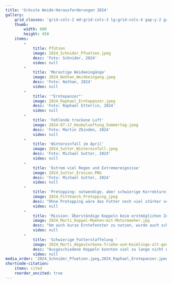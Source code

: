 ```yaml
---
title: 'Grösste Weide-Herausforderungen 2024'
gallery:
    grid_classes: 'grid-cols-2 md:grid-cols-3 lg:grid-cols-4 gap-y-2 gap-x-2'
    thumb:
        width: 600
        height: 450
    items:
        -
            title: Pfützen
            image: 2024_Schnider_Pfuetzen.jpeg
            desc: 'Foto: Schnider, 2024'
            video: null
        -
            title: 'Morastige Weideeingänge'
            image: 2024_Nathan_Weideeingang.jpeg
            desc: 'Foto: Nathan, 2024'
            video: null
        -
            title: '"Erntepanzer"'
            image: 2024_Raphael_Erntepanzer.jpeg
            desc: 'Foto: Raphael Etterlin, 2024'
            video: null
        -
            title: 'Fehlende trockene Luft'
            image: 2024-07-17_Heubelueftung_Sommertag.jpeg
            desc: 'Foto: Martin Zbinden, 2024'
            video: null
        -
            title: 'Wintereinfall im April'
            image: 2024_Sutter_Wintereinfall.jpeg
            desc: 'Foto: Michael Sutter, 2024'
            video: null
        -
            title: 'Extrem viel Regen und Extremereignisse'
            image: 2024_Sutter_Erosion.PNG
            desc: 'Foto: Michael Sutter, 2024'
            video: null
        -
            title: 'Pretopping: notwendige, aber schwierige Korrektureingriffe'
            image: 2024_PittKaech_Pretopping.jpeg
            desc: "Ohne Pretopping wäre das Futter noch viel stärker veraltet. Vielmals war es aber für das Toppen zu nass.\n \nFoto: Susanne Käch, 2024"
            video: null
        -
            title: 'Mission: Überständige Koppeln beim erstmöglichen Zeitpunkt räumen'
            image: 2024_Marti_Koppel-Maehen-mit-Motormaeher.jpg
            desc: "Um auch kurze Erntefenster zu nutzen, wurde auch schon mal mit dem Motormäher gemäht.\n\nFoto: Nicolas Marti, 2024"
            video: null
        -
            title: 'Schwierige Futterstaffelung '
            image: 2024_Marti_Abgestorbene-Triebe-und-Keimlinge-alt-genutzt.jpg
            desc: "Ausgeschiedene Koppeln konnten viel zu lange nicht wegkonserviert werden. Die Grasnarbendichte hat enorm abgenommen, die in der Rotation verbliebenen Koppeln wurden dafür übernutzt.\n\nFoto: Nicolas Marti, 2024"
            video: null
media_order: '2024_Schnider_Pfuetzen.jpeg,2024_Raphael_Erntepanzer.jpeg,2024_Nathan_Weideeingang.jpeg,2024-06-13_Graswachstumskarte.jpeg,2024-07-17_Heubelueftung_Sommertag.jpeg,2024-09-07_Gerber_Grasslandtools.jpeg,2024_PittKaech_Pretopping.jpeg,2024-PittKaech_erste-Nachweide-2024-03-19.jpeg,2024_Sutter_Wintereinfall.jpeg,2024_Sutter_Erosion.PNG,2024_Sutter_Löwenzahn.jpeg,2024_Marti_Koppel-Maehen-mit-Motormaeher.jpg,2024_Marti_Weidemischung-mit-Kraeuter.jpg,2024_Marti_Weidebeginn_07.02.2024.jpg,2024_Marti_Abgestorbene-Triebe-und-Keimlinge-alt-genutzt.jpg'
shortcode-citation:
    items: cited
    reorder_uncited: true
---
```


